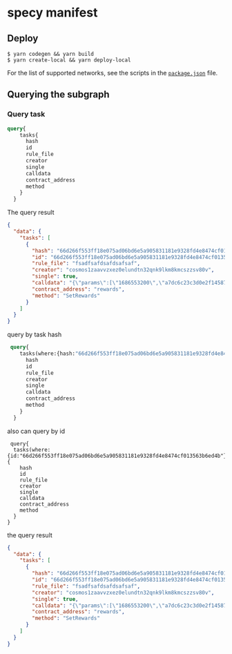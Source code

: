 # specy  manifest



## Deploy


```shell
$ yarn codegen && yarn build
$ yarn create-local && yarn deploy-local

```

For the list of supported networks, see the scripts in the [`package.json`](package.json) file.

## Querying the subgraph

### Query task
```graphql
query{
    tasks{
      hash
      id
      rule_file
      creator
      single
      calldata
      contract_address
      method
    }
  }
```
The query result

```json
{
  "data": {
    "tasks": [
      {
        "hash": "66d266f553ff18e075ad06bd6e5a905831181e9328fd4e8474cf013563b6ed4b",
        "id": "66d266f553ff18e075ad06bd6e5a905831181e9328fd4e8474cf013563b6ed4b",
        "rule_file": "fsadfsafdsafdsafsaf",
        "creator": "cosmos1zaavvzxez0elundtn32qnk9lkm8kmcszzsv80v",
        "single": true,
        "calldata": "{\"params\":[\"1686553200\",\"a7dc6c23c3d0e2f14587f2096071858c0d52957d8a2117e5dd4ada522fa742cf\"],\"index\":1}",
        "contract_address": "rewards",
        "method": "SetRewards"
      }
    ]
  }
}
```

query by task hash

```graphql
 query{
    tasks(where:{hash:"66d266f553ff18e075ad06bd6e5a905831181e9328fd4e8474cf013563b6ed4b"}){
      hash
      id
      rule_file
      creator
      single
      calldata
      contract_address
      method
    }
  }
  ```
also can query by id
  ```
   query{
    tasks(where:{id:"66d266f553ff18e075ad06bd6e5a905831181e9328fd4e8474cf013563b6ed4b"}){
      hash
      id
      rule_file
      creator
      single
      calldata
      contract_address
      method
    }
  }
```
the query result
```json
{
  "data": {
    "tasks": [
      {
        "hash": "66d266f553ff18e075ad06bd6e5a905831181e9328fd4e8474cf013563b6ed4b",
        "id": "66d266f553ff18e075ad06bd6e5a905831181e9328fd4e8474cf013563b6ed4b",
        "rule_file": "fsadfsafdsafdsafsaf",
        "creator": "cosmos1zaavvzxez0elundtn32qnk9lkm8kmcszzsv80v",
        "single": true,
        "calldata": "{\"params\":[\"1686553200\",\"a7dc6c23c3d0e2f14587f2096071858c0d52957d8a2117e5dd4ada522fa742cf\"],\"index\":1}",
        "contract_address": "rewards",
        "method": "SetRewards"
      }
    ]
  }
}
```
